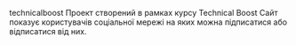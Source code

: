 technicalboost
Проект створений в рамках курсу Technical Boost
Сайт показує користувачів соціальної мережі на яких можна підписатися або відписатися від них.
